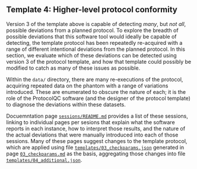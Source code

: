 ## Template 4: Higher-level protocol conformity

Version 3 of the template above is capable of detecting *many*,
but *not all*,
possible deviations from a planned protocol.
To explore the breadth of possible deviations
that this software tool would ideally be capable of detecting,
the template protocol has been repeatedly re-acquired
with a range of different intentional deviations from the planned protocol.
In this section,
we evaluate which of these deviations can be detected
using version 3 of the protocol template,
and how that template could possibly be modified
to catch as many of these issues as possible.

Within the `data/` directory,
there are many re-executions of the protocol,
acquiring repeated data on the phantom
with a range of variations introduced.
These are enumerated to obscure the nature of each;
it is the role of the ProtocolQC software
(and the designer of the protocol template)
to diagnose the deviations within these datasets.

Docuemntation page [`sessions/README.md`](sessions/README.md)
provides a list of these sessions,
linking to individual pages per sesions
that explain what the software reports in each instance,
how to interpret those results,
and the nature of the actual deviations
that were manually introduced into each of those sessions.
Many of these pages suggest changes to the template protocol,
which are applied using file [`templates/03_checkparams.json`](templates/03_checkparams.json)
generated in page [`03_checkparams.md`](03_checkparams.md)
as the basis,
aggregating those changes into file [`templates/04_additional.json`](templates/04_additional.json).
